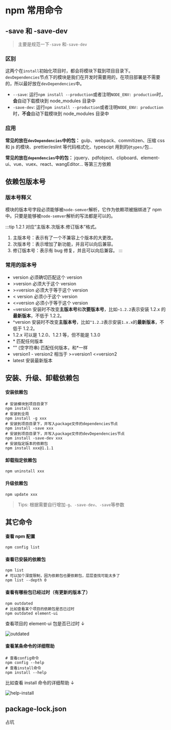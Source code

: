 # npm 常用命令

## -save 和 -save-dev

> 主要是规范一下`-save` 和`-save-dev`

### 区别

这两个在`install`初始化项目时，都会将模块下载到项目目录下。`devDependencies`节点下的模块是我们在开发时需要用的，在项目部署是不需要的，所以最好放在`devDependencies`中。

- `--save`: 运行`npm install --production`或者注明`NODE_ENV: production`时，**会**自动下载模块到 node_modules 目录中
- `-save-dev`: 运行`npm install --production`或者注明`NODE_ENV: production`时，**不会**自动下载模块到 node_modules 目录中

### 应用

**常见的放在`devDependencies`中的包：** gulp、webpack、commitizen、压缩 css 和 js 的模块、prettier/eslint 等代码格式化、typescipt 用到的`@types/`包...

**常见的放在`dependencies`中的包：** jquery、pdfobject、clipboard、element-ui、vue、vuex、react、wangEditor... 等第三方依赖

## 依赖包版本号

### 版本号释义

模块的版本号字段必须能够被`node-semver`解析，它作为依赖项被捆绑进了 npm 中。只要是能够被`node-semver`解析的写法都是可以的。

:::tip
1.2.1 对应“主版本.次版本.修订版本”格式。

1. 主版本号：表示有了一个不兼容上个版本的大更改。
1. 次版本号：表示增加了新功能，并且可以向后兼容。
1. 修订版本号：表示有 bug 修复，并且可以向后兼容。
   :::

### 常用的版本号

- version 必须确切匹配这个 version
- \>version 必须大于这个 version
- \>=version 必须大于等于这个 version
- < version 必须小于这个 version
- <=version 必须小于等于这个 version
- ~version 安装时不改变**主版本号**和**次要版本号**，比如`~1.2.2`表示安装 1.2.x 的**最新版本**，不低于 1.2.2。
- ^version 安装时不改变**主版本号**，比如`^1.2.2`表示安装`1.x.x`的**最新版本**，不低于 1.2.2。
- 1.2.x 可以是 1.2.0、1.2.1 等，但不能是 1.3.0
- \* 匹配任何版本
- "" (空字符串) 匹配任何版本，和\*一样
- version1 - version2 相当于 >=version1 <=version2
- latest 安装最新版本

## 安装、升级、卸载依赖包

#### 安装依赖包

```shell
# 安装模块到项目目录下
npm install xxx
# 安装到全局
npm install -g xxx
# 安装到项目目录下，并写入package文件的dependencies节点
npm install -save xxx
# 安装到项目目录下，并写入package文件的devDependencies节点
npm install -save-dev xxx
# 安装指定版本的依赖包
npm install xxx@1.1.1
```

#### 卸载指定依赖包

```shell
npm uninstall xxx
```

#### 升级依赖包

```shell
npm update xxx
```

> Tips: 根据需要自行增加`-g`、`-save-dev`、`-save`等参数

## 其它命令

#### 查看 npm 配置

```shell
npm config list
```

#### 查看已安装的依赖包

```shell
npm list
# 可以加个深度限制，因为依赖包也要依赖包，层层查找可能太多了
npm list --depth 0
```

#### 查看有哪些包已经过时（有更新的版本了）

```shell
npm outdated
# 比如查看某个项目的依赖包是否已过时
npm outdated element-ui
```

查看项目的 element-ui 包是否已过时 ↓

![outdated](@public/my-setting/outdated.png)

#### 查看某条命令的详细帮助

```shell
# 查看config命令
npm config --help
# 查看install命令
npm install --help
```

比如查看 install 命令的详细帮助 ↓

![help-install](@public/my-setting/help-install.png)

## package-lock.json

占坑
